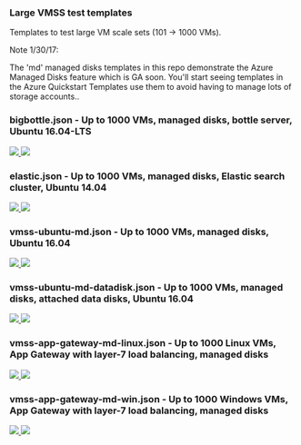 ### Large VMSS test templates ###

Templates to test large VM scale sets (101 -> 1000 VMs).

Note 1/30/17: 

The 'md' managed disks templates in this repo demonstrate the Azure Managed Disks feature which is GA soon. You'll start seeing templates in the Azure Quickstart Templates use them to avoid having to manage lots of storage accounts..

### bigbottle.json - Up to 1000 VMs, managed disks, bottle server, Ubuntu 16.04-LTS

<a href="https://portal.azure.com/#create/Microsoft.Template/uri/https%3A%2F%2Fraw.githubusercontent.com%2Fgbowerman%2Fazure-myriad%2Fmaster%2Fbigtest%2Fbigbottle.json" target="_blank">
    <img src="http://azuredeploy.net/deploybutton.png"/>
</a>
<a href="http://armviz.io/#/?load=https%3A%2F%2Fraw.githubusercontent.com%2Fgbowerman%2Fazure-myriad%2Fmaster%2Fbigtest%2Fbigbottle.json" target="_blank">
    <img src="http://armviz.io/visualizebutton.png"/>
</a>


### elastic.json - Up to 1000 VMs, managed disks, Elastic search cluster, Ubuntu 14.04

<a href="https://portal.azure.com/#create/Microsoft.Template/uri/https%3A%2F%2Fraw.githubusercontent.com%2Fgbowerman%2Fazure-myriad%2Fmaster%2Fbigtest%2Felastic.json" target="_blank">
    <img src="http://azuredeploy.net/deploybutton.png"/>
</a>
<a href="http://armviz.io/#/?load=https%3A%2F%2Fraw.githubusercontent.com%2Fgbowerman%2Fazure-myriad%2Fmaster%2Fbigtest%2Felastic.json" target="_blank">
    <img src="http://armviz.io/visualizebutton.png"/>
</a>


### vmss-ubuntu-md.json - Up to 1000 VMs, managed disks, Ubuntu 16.04

<a href="https://portal.azure.com/#create/Microsoft.Template/uri/https%3A%2F%2Fraw.githubusercontent.com%2Fgbowerman%2Fazure-myriad%2Fmaster%2Fbigtest%2Fvmss-ubuntu-md.json" target="_blank">
    <img src="http://azuredeploy.net/deploybutton.png"/>
</a>
<a href="http://armviz.io/#/?load=https%3A%2F%2Fraw.githubusercontent.com%2Fgbowerman%2Fazure-myriad%2Fmaster%2Fbigtest%2Fvmss-ubuntu-md.json" target="_blank">
    <img src="http://armviz.io/visualizebutton.png"/>
</a>


### vmss-ubuntu-md-datadisk.json - Up to 1000 VMs, managed disks, attached data disks, Ubuntu 16.04

<a href="https://portal.azure.com/#create/Microsoft.Template/uri/https%3A%2F%2Fraw.githubusercontent.com%2Fgbowerman%2Fazure-myriad%2Fmaster%2Fbigtest%2Fvmss-ubuntu-md-datadisk.json" target="_blank">
    <img src="http://azuredeploy.net/deploybutton.png"/>
</a>
<a href="http://armviz.io/#/?load=https%3A%2F%2Fraw.githubusercontent.com%2Fgbowerman%2Fazure-myriad%2Fmaster%2Fbigtest%2Fvmss-ubuntu-md-datadisk.json" target="_blank">
    <img src="http://armviz.io/visualizebutton.png"/>
</a>


### vmss-app-gateway-md-linux.json - Up to 1000 Linux VMs, App Gateway with layer-7 load balancing, managed disks

<a href="https://portal.azure.com/#create/Microsoft.Template/uri/https%3A%2F%2Fraw.githubusercontent.com%2Fgbowerman%2Fazure-myriad%2Fmaster%2Fbigtest%2Fvmss-app-gateway-md-linux.json" target="_blank">
    <img src="http://azuredeploy.net/deploybutton.png"/>
</a>
<a href="http://armviz.io/#/?load=https%3A%2F%2Fraw.githubusercontent.com%2Fgbowerman%2Fazure-myriad%2Fmaster%2Fbigtest%2Fvmss-app-gateway-md-linux.json" target="_blank">
    <img src="http://armviz.io/visualizebutton.png"/>
</a>


### vmss-app-gateway-md-win.json - Up to 1000 Windows VMs, App Gateway with layer-7 load balancing, managed disks

<a href="https://portal.azure.com/#create/Microsoft.Template/uri/https%3A%2F%2Fraw.githubusercontent.com%2Fgbowerman%2Fazure-myriad%2Fmaster%2Fbigtest%2Fvmss-app-gateway-md-inw.json" target="_blank">
    <img src="http://azuredeploy.net/deploybutton.png"/>
</a>
<a href="http://armviz.io/#/?load=https%3A%2F%2Fraw.githubusercontent.com%2Fgbowerman%2Fazure-myriad%2Fmaster%2Fbigtest%2Fvmss-app-gateway-md-win.json" target="_blank">
    <img src="http://armviz.io/visualizebutton.png"/>
</a>
